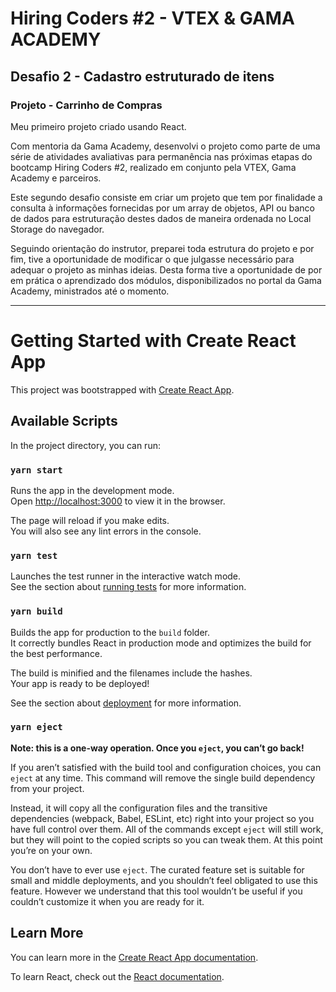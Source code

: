 # Hiring Coders #2 - VTEX & GAMA ACADEMY
## Desafio 2 - Cadastro estruturado de itens
### Projeto - Carrinho de Compras

Meu primeiro projeto criado usando React.

Com mentoria da Gama Academy, desenvolvi o projeto como parte de uma série de atividades avaliativas para permanência nas próximas etapas do bootcamp Hiring Coders #2, realizado em conjunto pela VTEX, Gama Academy e parceiros.

Este segundo desafio consiste em criar um projeto que tem por finalidade a consulta à informações fornecidas por um array de objetos, API ou banco de dados para estruturação destes dados de maneira ordenada no Local Storage do navegador. 

Seguindo orientação do instrutor, preparei toda estrutura do projeto e por fim, tive a oportunidade de modificar o que julgasse necessário para adequar o projeto as minhas ideias. Desta forma tive a oportunidade de por em prática o aprendizado dos módulos, disponibilizados no portal da Gama Academy, ministrados até o momento.

__________________________________________

# Getting Started with Create React App

This project was bootstrapped with [Create React App](https://github.com/facebook/create-react-app).

## Available Scripts

In the project directory, you can run:

### `yarn start`

Runs the app in the development mode.\
Open [http://localhost:3000](http://localhost:3000) to view it in the browser.

The page will reload if you make edits.\
You will also see any lint errors in the console.

### `yarn test`

Launches the test runner in the interactive watch mode.\
See the section about [running tests](https://facebook.github.io/create-react-app/docs/running-tests) for more information.

### `yarn build`

Builds the app for production to the `build` folder.\
It correctly bundles React in production mode and optimizes the build for the best performance.

The build is minified and the filenames include the hashes.\
Your app is ready to be deployed!

See the section about [deployment](https://facebook.github.io/create-react-app/docs/deployment) for more information.

### `yarn eject`

**Note: this is a one-way operation. Once you `eject`, you can’t go back!**

If you aren’t satisfied with the build tool and configuration choices, you can `eject` at any time. This command will remove the single build dependency from your project.

Instead, it will copy all the configuration files and the transitive dependencies (webpack, Babel, ESLint, etc) right into your project so you have full control over them. All of the commands except `eject` will still work, but they will point to the copied scripts so you can tweak them. At this point you’re on your own.

You don’t have to ever use `eject`. The curated feature set is suitable for small and middle deployments, and you shouldn’t feel obligated to use this feature. However we understand that this tool wouldn’t be useful if you couldn’t customize it when you are ready for it.

## Learn More

You can learn more in the [Create React App documentation](https://facebook.github.io/create-react-app/docs/getting-started).

To learn React, check out the [React documentation](https://reactjs.org/).
